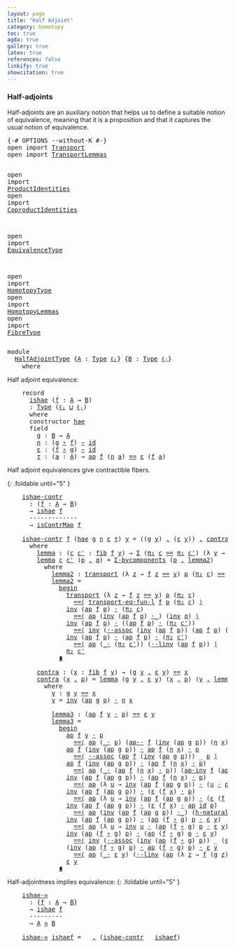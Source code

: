 ```yaml
---
layout: page
title: "Half Adjoint"
category: homotopy
toc: true
agda: true
gallery: true
latex: true
references: false
linkify: true
showcitation: true
---
```


### Half-adjoints

Half-adjoints are an auxiliary notion that helps us to define a suitable notion
of equivalence, meaning that it is a proposition and that it captures the usual
notion of equivalence.

<div class="hide" >
<pre class="Agda">
<a id="398" class="Symbol">{-#</a> <a id="402" class="Keyword">OPTIONS</a> <a id="410" class="Pragma">--without-K</a> <a id="422" class="Symbol">#-}</a>
<a id="426" class="Keyword">open</a> <a id="431" class="Keyword">import</a> <a id="438" href="Transport.html" class="Module">Transport</a>
<a id="448" class="Keyword">open</a> <a id="453" class="Keyword">import</a> <a id="460" href="TransportLemmas.html" class="Module">TransportLemmas</a>

<a id="477" class="Keyword">open</a> <a id="482" class="Keyword">import</a> <a id="489" href="ProductIdentities.html" class="Module">ProductIdentities</a>
<a id="507" class="Keyword">open</a> <a id="512" class="Keyword">import</a> <a id="519" href="CoproductIdentities.html" class="Module">CoproductIdentities</a>

<a id="540" class="Keyword">open</a> <a id="545" class="Keyword">import</a> <a id="552" href="EquivalenceType.html" class="Module">EquivalenceType</a>

<a id="569" class="Keyword">open</a> <a id="574" class="Keyword">import</a> <a id="581" href="HomotopyType.html" class="Module">HomotopyType</a>
<a id="594" class="Keyword">open</a> <a id="599" class="Keyword">import</a> <a id="606" href="HomotopyLemmas.html" class="Module">HomotopyLemmas</a>
<a id="621" class="Keyword">open</a> <a id="626" class="Keyword">import</a> <a id="633" href="FibreType.html" class="Module">FibreType</a>
</pre>
</div>

<pre class="Agda">
<a id="675" class="Keyword">module</a>
  <a id="684" href="HalfAdjointType.html" class="Module">HalfAdjointType</a> <a id="700" class="Symbol">{</a><a id="701" href="HalfAdjointType.html#701" class="Bound">A</a> <a id="703" class="Symbol">:</a> <a id="705" href="Intro.html#1803" class="Function">Type</a> <a id="710" href="Intro.html#2245" class="Generalizable">ℓᵢ</a><a id="712" class="Symbol">}</a> <a id="714" class="Symbol">{</a><a id="715" href="HalfAdjointType.html#715" class="Bound">B</a> <a id="717" class="Symbol">:</a> <a id="719" href="Intro.html#1803" class="Function">Type</a> <a id="724" href="Intro.html#2248" class="Generalizable">ℓⱼ</a><a id="726" class="Symbol">}</a>
    <a id="732" class="Keyword">where</a>
</pre>

Half adjoint equivalence:
<pre class="Agda">
    <a id="793" class="Keyword">record</a>
      <a id="ishae"></a><a id="806" href="HalfAdjointType.html#806" class="Record">ishae</a> <a id="812" class="Symbol">(</a><a id="813" href="HalfAdjointType.html#813" class="Bound">f</a> <a id="815" class="Symbol">:</a> <a id="817" href="HalfAdjointType.html#701" class="Bound">A</a> <a id="819" class="Symbol">→</a> <a id="821" href="HalfAdjointType.html#715" class="Bound">B</a><a id="822" class="Symbol">)</a>
      <a id="830" class="Symbol">:</a> <a id="832" href="Intro.html#1803" class="Function">Type</a> <a id="837" class="Symbol">(</a><a id="838" href="HalfAdjointType.html#710" class="Bound">ℓᵢ</a> <a id="841" href="Agda.Primitive.html#657" class="Primitive Operator">⊔</a> <a id="843" href="HalfAdjointType.html#724" class="Bound">ℓⱼ</a><a id="845" class="Symbol">)</a>
      <a id="853" class="Keyword">where</a>
      <a id="865" class="Keyword">constructor</a> <a id="ishae.hae"></a><a id="877" href="HalfAdjointType.html#877" class="InductiveConstructor">hae</a>
      <a id="887" class="Keyword">field</a>
        <a id="ishae.g"></a><a id="901" href="HalfAdjointType.html#901" class="Field">g</a> <a id="903" class="Symbol">:</a> <a id="905" href="HalfAdjointType.html#715" class="Bound">B</a> <a id="907" class="Symbol">→</a> <a id="909" href="HalfAdjointType.html#701" class="Bound">A</a>
        <a id="ishae.η"></a><a id="919" href="HalfAdjointType.html#919" class="Field">η</a> <a id="921" class="Symbol">:</a> <a id="923" class="Symbol">(</a><a id="924" href="HalfAdjointType.html#901" class="Field">g</a> <a id="926" href="BasicFunctions.html#1016" class="Function Operator">∘</a> <a id="928" href="HalfAdjointType.html#813" class="Bound">f</a><a id="929" class="Symbol">)</a> <a id="931" href="HomotopyType.html#989" class="Function Operator">∼</a> <a id="933" href="BasicFunctions.html#376" class="Function">id</a>
        <a id="ishae.ε"></a><a id="944" href="HalfAdjointType.html#944" class="Field">ε</a> <a id="946" class="Symbol">:</a> <a id="948" class="Symbol">(</a><a id="949" href="HalfAdjointType.html#813" class="Bound">f</a> <a id="951" href="BasicFunctions.html#1016" class="Function Operator">∘</a> <a id="953" href="HalfAdjointType.html#901" class="Field">g</a><a id="954" class="Symbol">)</a> <a id="956" href="HomotopyType.html#989" class="Function Operator">∼</a> <a id="958" href="BasicFunctions.html#376" class="Function">id</a>
        <a id="ishae.τ"></a><a id="969" href="HalfAdjointType.html#969" class="Field">τ</a> <a id="971" class="Symbol">:</a> <a id="973" class="Symbol">(</a><a id="974" href="HalfAdjointType.html#974" class="Bound">a</a> <a id="976" class="Symbol">:</a> <a id="978" href="HalfAdjointType.html#701" class="Bound">A</a><a id="979" class="Symbol">)</a> <a id="981" class="Symbol">→</a> <a id="983" href="AlgebraOnPaths.html#389" class="Function">ap</a> <a id="986" href="HalfAdjointType.html#813" class="Bound">f</a> <a id="988" class="Symbol">(</a><a id="989" href="HalfAdjointType.html#919" class="Field">η</a> <a id="991" href="HalfAdjointType.html#974" class="Bound">a</a><a id="992" class="Symbol">)</a> <a id="994" href="BasicTypes.html#4284" class="Datatype Operator">==</a> <a id="997" href="HalfAdjointType.html#944" class="Field">ε</a> <a id="999" class="Symbol">(</a><a id="1000" href="HalfAdjointType.html#813" class="Bound">f</a> <a id="1002" href="HalfAdjointType.html#974" class="Bound">a</a><a id="1003" class="Symbol">)</a>
</pre>

Half adjoint equivalences give contractible fibers.

{: .foldable until="5" }
<pre class="Agda">
    <a id="ishae-contr"></a><a id="1112" href="HalfAdjointType.html#1112" class="Function">ishae-contr</a>
      <a id="1130" class="Symbol">:</a> <a id="1132" class="Symbol">(</a><a id="1133" href="HalfAdjointType.html#1133" class="Bound">f</a> <a id="1135" class="Symbol">:</a> <a id="1137" href="HalfAdjointType.html#701" class="Bound">A</a> <a id="1139" class="Symbol">→</a> <a id="1141" href="HalfAdjointType.html#715" class="Bound">B</a><a id="1142" class="Symbol">)</a>
      <a id="1150" class="Symbol">→</a> <a id="1152" href="HalfAdjointType.html#806" class="Record">ishae</a> <a id="1158" href="HalfAdjointType.html#1133" class="Bound">f</a>
      <a id="1166" class="Comment">-------------</a>
      <a id="1186" class="Symbol">→</a> <a id="1188" href="EquivalenceType.html#568" class="Function">isContrMap</a> <a id="1199" href="HalfAdjointType.html#1133" class="Bound">f</a>

    <a id="1206" href="HalfAdjointType.html#1112" class="Function">ishae-contr</a> <a id="1218" href="HalfAdjointType.html#1218" class="Bound">f</a> <a id="1220" class="Symbol">(</a><a id="1221" href="HalfAdjointType.html#877" class="InductiveConstructor">hae</a> <a id="1225" href="HalfAdjointType.html#1225" class="Bound">g</a> <a id="1227" href="HalfAdjointType.html#1227" class="Bound">η</a> <a id="1229" href="HalfAdjointType.html#1229" class="Bound">ε</a> <a id="1231" href="HalfAdjointType.html#1231" class="Bound">τ</a><a id="1232" class="Symbol">)</a> <a id="1234" href="HalfAdjointType.html#1234" class="Bound">y</a> <a id="1236" class="Symbol">=</a> <a id="1238" class="Symbol">((</a><a id="1240" href="HalfAdjointType.html#1225" class="Bound">g</a> <a id="1242" href="HalfAdjointType.html#1234" class="Bound">y</a><a id="1243" class="Symbol">)</a> <a id="1245" href="BasicTypes.html#1572" class="InductiveConstructor Operator">,</a> <a id="1247" class="Symbol">(</a><a id="1248" href="HalfAdjointType.html#1229" class="Bound">ε</a> <a id="1250" href="HalfAdjointType.html#1234" class="Bound">y</a><a id="1251" class="Symbol">))</a> <a id="1254" href="BasicTypes.html#1572" class="InductiveConstructor Operator">,</a> <a id="1256" href="HalfAdjointType.html#2025" class="Function">contra</a>
      <a id="1269" class="Keyword">where</a>
        <a id="1283" href="HalfAdjointType.html#1283" class="Function">lemma</a> <a id="1289" class="Symbol">:</a> <a id="1291" class="Symbol">(</a><a id="1292" href="HalfAdjointType.html#1292" class="Bound">c</a> <a id="1294" href="HalfAdjointType.html#1294" class="Bound">c&#39;</a> <a id="1297" class="Symbol">:</a> <a id="1299" href="FibreType.html#537" class="Function">fib</a> <a id="1303" href="HalfAdjointType.html#1218" class="Bound">f</a> <a id="1305" href="HalfAdjointType.html#1234" class="Bound">y</a><a id="1306" class="Symbol">)</a> <a id="1308" class="Symbol">→</a> <a id="1310" href="BasicTypes.html#1680" class="Function">Σ</a> <a id="1312" class="Symbol">(</a><a id="1313" href="BasicTypes.html#1588" class="Field">π₁</a> <a id="1316" href="HalfAdjointType.html#1292" class="Bound">c</a> <a id="1318" href="BasicTypes.html#4284" class="Datatype Operator">==</a> <a id="1321" href="BasicTypes.html#1588" class="Field">π₁</a> <a id="1324" href="HalfAdjointType.html#1294" class="Bound">c&#39;</a><a id="1326" class="Symbol">)</a> <a id="1328" class="Symbol">(λ</a> <a id="1331" href="HalfAdjointType.html#1331" class="Bound">γ</a> <a id="1333" class="Symbol">→</a> <a id="1335" class="Symbol">(</a><a id="1336" href="AlgebraOnPaths.html#389" class="Function">ap</a> <a id="1339" href="HalfAdjointType.html#1218" class="Bound">f</a> <a id="1341" href="HalfAdjointType.html#1331" class="Bound">γ</a><a id="1342" class="Symbol">)</a> <a id="1344" href="BasicFunctions.html#3893" class="Function Operator">·</a> <a id="1346" href="BasicTypes.html#1599" class="Field">π₂</a> <a id="1349" href="HalfAdjointType.html#1294" class="Bound">c&#39;</a> <a id="1352" href="BasicTypes.html#4284" class="Datatype Operator">==</a> <a id="1355" href="BasicTypes.html#1599" class="Field">π₂</a> <a id="1358" href="HalfAdjointType.html#1292" class="Bound">c</a><a id="1359" class="Symbol">)</a> <a id="1361" class="Symbol">→</a> <a id="1363" href="HalfAdjointType.html#1292" class="Bound">c</a> <a id="1365" href="BasicTypes.html#4284" class="Datatype Operator">==</a> <a id="1368" href="HalfAdjointType.html#1294" class="Bound">c&#39;</a>
        <a id="1379" href="HalfAdjointType.html#1283" class="Function">lemma</a> <a id="1385" href="HalfAdjointType.html#1385" class="Bound">c</a> <a id="1387" href="HalfAdjointType.html#1387" class="Bound">c&#39;</a> <a id="1390" class="Symbol">(</a><a id="1391" href="HalfAdjointType.html#1391" class="Bound">p</a> <a id="1393" href="BasicTypes.html#1572" class="InductiveConstructor Operator">,</a> <a id="1395" href="HalfAdjointType.html#1395" class="Bound">q</a><a id="1396" class="Symbol">)</a> <a id="1398" class="Symbol">=</a> <a id="1400" href="CoproductIdentities.html#2504" class="Function">Σ-bycomponents</a> <a id="1415" class="Symbol">(</a><a id="1416" href="HalfAdjointType.html#1391" class="Bound">p</a> <a id="1418" href="BasicTypes.html#1572" class="InductiveConstructor Operator">,</a> <a id="1420" href="HalfAdjointType.html#1456" class="Function">lemma2</a><a id="1426" class="Symbol">)</a>
          <a id="1438" class="Keyword">where</a>
            <a id="1456" href="HalfAdjointType.html#1456" class="Function">lemma2</a> <a id="1463" class="Symbol">:</a> <a id="1465" href="Transport.html#462" class="Function">transport</a> <a id="1475" class="Symbol">(λ</a> <a id="1478" href="HalfAdjointType.html#1478" class="Bound">z</a> <a id="1480" class="Symbol">→</a> <a id="1482" href="HalfAdjointType.html#1218" class="Bound">f</a> <a id="1484" href="HalfAdjointType.html#1478" class="Bound">z</a> <a id="1486" href="BasicTypes.html#4284" class="Datatype Operator">==</a> <a id="1489" href="HalfAdjointType.html#1234" class="Bound">y</a><a id="1490" class="Symbol">)</a> <a id="1492" href="HalfAdjointType.html#1391" class="Bound">p</a> <a id="1494" class="Symbol">(</a><a id="1495" href="BasicTypes.html#1599" class="Field">π₂</a> <a id="1498" href="HalfAdjointType.html#1385" class="Bound">c</a><a id="1499" class="Symbol">)</a> <a id="1501" href="BasicTypes.html#4284" class="Datatype Operator">==</a> <a id="1504" href="BasicTypes.html#1599" class="Field">π₂</a> <a id="1507" href="HalfAdjointType.html#1387" class="Bound">c&#39;</a>
            <a id="1522" href="HalfAdjointType.html#1456" class="Function">lemma2</a> <a id="1529" class="Symbol">=</a>
              <a id="1545" href="BasicFunctions.html#5358" class="Function Operator">begin</a>
                <a id="1567" href="Transport.html#462" class="Function">transport</a> <a id="1577" class="Symbol">(λ</a> <a id="1580" href="HalfAdjointType.html#1580" class="Bound">z</a> <a id="1582" class="Symbol">→</a> <a id="1584" href="HalfAdjointType.html#1218" class="Bound">f</a> <a id="1586" href="HalfAdjointType.html#1580" class="Bound">z</a> <a id="1588" href="BasicTypes.html#4284" class="Datatype Operator">==</a> <a id="1591" href="HalfAdjointType.html#1234" class="Bound">y</a><a id="1592" class="Symbol">)</a> <a id="1594" href="HalfAdjointType.html#1391" class="Bound">p</a> <a id="1596" class="Symbol">(</a><a id="1597" href="BasicTypes.html#1599" class="Field">π₂</a> <a id="1600" href="HalfAdjointType.html#1385" class="Bound">c</a><a id="1601" class="Symbol">)</a>
                  <a id="1621" href="BasicFunctions.html#5058" class="Function Operator">==⟨</a> <a id="1625" href="TransportLemmas.html#2974" class="Function">transport-eq-fun-l</a> <a id="1644" href="HalfAdjointType.html#1218" class="Bound">f</a> <a id="1646" href="HalfAdjointType.html#1391" class="Bound">p</a> <a id="1648" class="Symbol">(</a><a id="1649" href="BasicTypes.html#1599" class="Field">π₂</a> <a id="1652" href="HalfAdjointType.html#1385" class="Bound">c</a><a id="1653" class="Symbol">)</a> <a id="1655" href="BasicFunctions.html#5058" class="Function Operator">⟩</a>
                <a id="1673" href="BasicFunctions.html#4150" class="Function">inv</a> <a id="1677" class="Symbol">(</a><a id="1678" href="AlgebraOnPaths.html#389" class="Function">ap</a> <a id="1681" href="HalfAdjointType.html#1218" class="Bound">f</a> <a id="1683" href="HalfAdjointType.html#1391" class="Bound">p</a><a id="1684" class="Symbol">)</a> <a id="1686" href="BasicFunctions.html#3893" class="Function Operator">·</a> <a id="1688" class="Symbol">(</a><a id="1689" href="BasicTypes.html#1599" class="Field">π₂</a> <a id="1692" href="HalfAdjointType.html#1385" class="Bound">c</a><a id="1693" class="Symbol">)</a>
                  <a id="1713" href="BasicFunctions.html#5058" class="Function Operator">==⟨</a> <a id="1717" href="AlgebraOnPaths.html#389" class="Function">ap</a> <a id="1720" class="Symbol">(</a><a id="1721" href="BasicFunctions.html#4150" class="Function">inv</a> <a id="1725" class="Symbol">(</a><a id="1726" href="AlgebraOnPaths.html#389" class="Function">ap</a> <a id="1729" href="HalfAdjointType.html#1218" class="Bound">f</a> <a id="1731" href="HalfAdjointType.html#1391" class="Bound">p</a><a id="1732" class="Symbol">)</a> <a id="1734" href="BasicFunctions.html#3893" class="Function Operator">·_</a><a id="1736" class="Symbol">)</a> <a id="1738" class="Symbol">(</a><a id="1739" href="BasicFunctions.html#4150" class="Function">inv</a> <a id="1743" href="HalfAdjointType.html#1395" class="Bound">q</a><a id="1744" class="Symbol">)</a> <a id="1746" href="BasicFunctions.html#5058" class="Function Operator">⟩</a>
                <a id="1764" href="BasicFunctions.html#4150" class="Function">inv</a> <a id="1768" class="Symbol">(</a><a id="1769" href="AlgebraOnPaths.html#389" class="Function">ap</a> <a id="1772" href="HalfAdjointType.html#1218" class="Bound">f</a> <a id="1774" href="HalfAdjointType.html#1391" class="Bound">p</a><a id="1775" class="Symbol">)</a> <a id="1777" href="BasicFunctions.html#3893" class="Function Operator">·</a> <a id="1779" class="Symbol">((</a><a id="1781" href="AlgebraOnPaths.html#389" class="Function">ap</a> <a id="1784" href="HalfAdjointType.html#1218" class="Bound">f</a> <a id="1786" href="HalfAdjointType.html#1391" class="Bound">p</a><a id="1787" class="Symbol">)</a> <a id="1789" href="BasicFunctions.html#3893" class="Function Operator">·</a> <a id="1791" class="Symbol">(</a><a id="1792" href="BasicTypes.html#1599" class="Field">π₂</a> <a id="1795" href="HalfAdjointType.html#1387" class="Bound">c&#39;</a><a id="1797" class="Symbol">))</a>
                  <a id="1818" href="BasicFunctions.html#5058" class="Function Operator">==⟨</a> <a id="1822" href="BasicFunctions.html#4150" class="Function">inv</a> <a id="1826" class="Symbol">(</a><a id="1827" href="AlgebraOnPaths.html#3552" class="Function">·-assoc</a> <a id="1835" class="Symbol">(</a><a id="1836" href="BasicFunctions.html#4150" class="Function">inv</a> <a id="1840" class="Symbol">(</a><a id="1841" href="AlgebraOnPaths.html#389" class="Function">ap</a> <a id="1844" href="HalfAdjointType.html#1218" class="Bound">f</a> <a id="1846" href="HalfAdjointType.html#1391" class="Bound">p</a><a id="1847" class="Symbol">))</a> <a id="1850" class="Symbol">(</a><a id="1851" href="AlgebraOnPaths.html#389" class="Function">ap</a> <a id="1854" href="HalfAdjointType.html#1218" class="Bound">f</a> <a id="1856" href="HalfAdjointType.html#1391" class="Bound">p</a><a id="1857" class="Symbol">)</a> <a id="1859" class="Symbol">(</a><a id="1860" href="BasicTypes.html#1599" class="Field">π₂</a> <a id="1863" href="HalfAdjointType.html#1387" class="Bound">c&#39;</a><a id="1865" class="Symbol">))</a> <a id="1868" href="BasicFunctions.html#5058" class="Function Operator">⟩</a>
                <a id="1886" href="BasicFunctions.html#4150" class="Function">inv</a> <a id="1890" class="Symbol">(</a><a id="1891" href="AlgebraOnPaths.html#389" class="Function">ap</a> <a id="1894" href="HalfAdjointType.html#1218" class="Bound">f</a> <a id="1896" href="HalfAdjointType.html#1391" class="Bound">p</a><a id="1897" class="Symbol">)</a> <a id="1899" href="BasicFunctions.html#3893" class="Function Operator">·</a> <a id="1901" class="Symbol">(</a><a id="1902" href="AlgebraOnPaths.html#389" class="Function">ap</a> <a id="1905" href="HalfAdjointType.html#1218" class="Bound">f</a> <a id="1907" href="HalfAdjointType.html#1391" class="Bound">p</a><a id="1908" class="Symbol">)</a> <a id="1910" href="BasicFunctions.html#3893" class="Function Operator">·</a> <a id="1912" class="Symbol">(</a><a id="1913" href="BasicTypes.html#1599" class="Field">π₂</a> <a id="1916" href="HalfAdjointType.html#1387" class="Bound">c&#39;</a><a id="1918" class="Symbol">)</a>
                  <a id="1938" href="BasicFunctions.html#5058" class="Function Operator">==⟨</a> <a id="1942" href="AlgebraOnPaths.html#389" class="Function">ap</a> <a id="1945" class="Symbol">(</a><a id="1946" href="BasicFunctions.html#3893" class="Function Operator">_·</a> <a id="1949" class="Symbol">(</a><a id="1950" href="BasicTypes.html#1599" class="Field">π₂</a> <a id="1953" href="HalfAdjointType.html#1387" class="Bound">c&#39;</a><a id="1955" class="Symbol">))</a> <a id="1958" class="Symbol">(</a><a id="1959" href="AlgebraOnPaths.html#3012" class="Function">·-linv</a> <a id="1966" class="Symbol">(</a><a id="1967" href="AlgebraOnPaths.html#389" class="Function">ap</a> <a id="1970" href="HalfAdjointType.html#1218" class="Bound">f</a> <a id="1972" href="HalfAdjointType.html#1391" class="Bound">p</a><a id="1973" class="Symbol">))</a> <a id="1976" href="BasicFunctions.html#5058" class="Function Operator">⟩</a>
                <a id="1994" href="BasicTypes.html#1599" class="Field">π₂</a> <a id="1997" href="HalfAdjointType.html#1387" class="Bound">c&#39;</a>
              <a id="2014" href="BasicFunctions.html#5241" class="Function Operator">∎</a>

        <a id="2025" href="HalfAdjointType.html#2025" class="Function">contra</a> <a id="2032" class="Symbol">:</a> <a id="2034" class="Symbol">(</a><a id="2035" href="HalfAdjointType.html#2035" class="Bound">x</a> <a id="2037" class="Symbol">:</a> <a id="2039" href="FibreType.html#537" class="Function">fib</a> <a id="2043" href="HalfAdjointType.html#1218" class="Bound">f</a> <a id="2045" href="HalfAdjointType.html#1234" class="Bound">y</a><a id="2046" class="Symbol">)</a> <a id="2048" class="Symbol">→</a> <a id="2050" class="Symbol">(</a><a id="2051" href="HalfAdjointType.html#1225" class="Bound">g</a> <a id="2053" href="HalfAdjointType.html#1234" class="Bound">y</a> <a id="2055" href="BasicTypes.html#1572" class="InductiveConstructor Operator">,</a> <a id="2057" href="HalfAdjointType.html#1229" class="Bound">ε</a> <a id="2059" href="HalfAdjointType.html#1234" class="Bound">y</a><a id="2060" class="Symbol">)</a> <a id="2062" href="BasicTypes.html#4284" class="Datatype Operator">==</a> <a id="2065" href="HalfAdjointType.html#2035" class="Bound">x</a>
        <a id="2075" href="HalfAdjointType.html#2025" class="Function">contra</a> <a id="2082" class="Symbol">(</a><a id="2083" href="HalfAdjointType.html#2083" class="Bound">x</a> <a id="2085" href="BasicTypes.html#1572" class="InductiveConstructor Operator">,</a> <a id="2087" href="HalfAdjointType.html#2087" class="Bound">p</a><a id="2088" class="Symbol">)</a> <a id="2090" class="Symbol">=</a> <a id="2092" href="HalfAdjointType.html#1283" class="Function">lemma</a> <a id="2098" class="Symbol">(</a><a id="2099" href="HalfAdjointType.html#1225" class="Bound">g</a> <a id="2101" href="HalfAdjointType.html#1234" class="Bound">y</a> <a id="2103" href="BasicTypes.html#1572" class="InductiveConstructor Operator">,</a> <a id="2105" href="HalfAdjointType.html#1229" class="Bound">ε</a> <a id="2107" href="HalfAdjointType.html#1234" class="Bound">y</a><a id="2108" class="Symbol">)</a> <a id="2110" class="Symbol">(</a><a id="2111" href="HalfAdjointType.html#2083" class="Bound">x</a> <a id="2113" href="BasicTypes.html#1572" class="InductiveConstructor Operator">,</a> <a id="2115" href="HalfAdjointType.html#2087" class="Bound">p</a><a id="2116" class="Symbol">)</a> <a id="2118" class="Symbol">(</a><a id="2119" href="HalfAdjointType.html#2159" class="Function">γ</a> <a id="2121" href="BasicTypes.html#1572" class="InductiveConstructor Operator">,</a> <a id="2123" href="HalfAdjointType.html#2220" class="Function">lemma3</a><a id="2129" class="Symbol">)</a>
          <a id="2141" class="Keyword">where</a>
            <a id="2159" href="HalfAdjointType.html#2159" class="Function">γ</a> <a id="2161" class="Symbol">:</a> <a id="2163" href="HalfAdjointType.html#1225" class="Bound">g</a> <a id="2165" href="HalfAdjointType.html#1234" class="Bound">y</a> <a id="2167" href="BasicTypes.html#4284" class="Datatype Operator">==</a> <a id="2170" href="HalfAdjointType.html#2083" class="Bound">x</a>
            <a id="2184" href="HalfAdjointType.html#2159" class="Function">γ</a> <a id="2186" class="Symbol">=</a> <a id="2188" href="BasicFunctions.html#4150" class="Function">inv</a> <a id="2192" class="Symbol">(</a><a id="2193" href="AlgebraOnPaths.html#389" class="Function">ap</a> <a id="2196" href="HalfAdjointType.html#1225" class="Bound">g</a> <a id="2198" href="HalfAdjointType.html#2087" class="Bound">p</a><a id="2199" class="Symbol">)</a> <a id="2201" href="BasicFunctions.html#3893" class="Function Operator">·</a> <a id="2203" href="HalfAdjointType.html#1227" class="Bound">η</a> <a id="2205" href="HalfAdjointType.html#2083" class="Bound">x</a>

            <a id="2220" href="HalfAdjointType.html#2220" class="Function">lemma3</a> <a id="2227" class="Symbol">:</a> <a id="2229" class="Symbol">(</a><a id="2230" href="AlgebraOnPaths.html#389" class="Function">ap</a> <a id="2233" href="HalfAdjointType.html#1218" class="Bound">f</a> <a id="2235" href="HalfAdjointType.html#2159" class="Function">γ</a> <a id="2237" href="BasicFunctions.html#3893" class="Function Operator">·</a> <a id="2239" href="HalfAdjointType.html#2087" class="Bound">p</a><a id="2240" class="Symbol">)</a> <a id="2242" href="BasicTypes.html#4284" class="Datatype Operator">==</a> <a id="2245" href="HalfAdjointType.html#1229" class="Bound">ε</a> <a id="2247" href="HalfAdjointType.html#1234" class="Bound">y</a>
            <a id="2261" href="HalfAdjointType.html#2220" class="Function">lemma3</a> <a id="2268" class="Symbol">=</a>
              <a id="2284" href="BasicFunctions.html#5358" class="Function Operator">begin</a>
                <a id="2306" href="AlgebraOnPaths.html#389" class="Function">ap</a> <a id="2309" href="HalfAdjointType.html#1218" class="Bound">f</a> <a id="2311" href="HalfAdjointType.html#2159" class="Function">γ</a> <a id="2313" href="BasicFunctions.html#3893" class="Function Operator">·</a> <a id="2315" href="HalfAdjointType.html#2087" class="Bound">p</a>
                  <a id="2335" href="BasicFunctions.html#5058" class="Function Operator">==⟨</a> <a id="2339" href="AlgebraOnPaths.html#389" class="Function">ap</a> <a id="2342" class="Symbol">(</a><a id="2343" href="BasicFunctions.html#3893" class="Function Operator">_·</a> <a id="2346" href="HalfAdjointType.html#2087" class="Bound">p</a><a id="2347" class="Symbol">)</a> <a id="2349" class="Symbol">(</a><a id="2350" href="AlgebraOnPaths.html#1460" class="Function">ap-·</a> <a id="2355" href="HalfAdjointType.html#1218" class="Bound">f</a> <a id="2357" class="Symbol">(</a><a id="2358" href="BasicFunctions.html#4150" class="Function">inv</a> <a id="2362" class="Symbol">(</a><a id="2363" href="AlgebraOnPaths.html#389" class="Function">ap</a> <a id="2366" href="HalfAdjointType.html#1225" class="Bound">g</a> <a id="2368" href="HalfAdjointType.html#2087" class="Bound">p</a><a id="2369" class="Symbol">))</a> <a id="2372" class="Symbol">(</a><a id="2373" href="HalfAdjointType.html#1227" class="Bound">η</a> <a id="2375" href="HalfAdjointType.html#2083" class="Bound">x</a><a id="2376" class="Symbol">))</a> <a id="2379" href="BasicFunctions.html#5058" class="Function Operator">⟩</a>
                <a id="2397" href="AlgebraOnPaths.html#389" class="Function">ap</a> <a id="2400" href="HalfAdjointType.html#1218" class="Bound">f</a> <a id="2402" class="Symbol">(</a><a id="2403" href="BasicFunctions.html#4150" class="Function">inv</a> <a id="2407" class="Symbol">(</a><a id="2408" href="AlgebraOnPaths.html#389" class="Function">ap</a> <a id="2411" href="HalfAdjointType.html#1225" class="Bound">g</a> <a id="2413" href="HalfAdjointType.html#2087" class="Bound">p</a><a id="2414" class="Symbol">))</a> <a id="2417" href="BasicFunctions.html#3893" class="Function Operator">·</a> <a id="2419" href="AlgebraOnPaths.html#389" class="Function">ap</a> <a id="2422" href="HalfAdjointType.html#1218" class="Bound">f</a> <a id="2424" class="Symbol">(</a><a id="2425" href="HalfAdjointType.html#1227" class="Bound">η</a> <a id="2427" href="HalfAdjointType.html#2083" class="Bound">x</a><a id="2428" class="Symbol">)</a> <a id="2430" href="BasicFunctions.html#3893" class="Function Operator">·</a> <a id="2432" href="HalfAdjointType.html#2087" class="Bound">p</a>
                  <a id="2452" href="BasicFunctions.html#5058" class="Function Operator">==⟨</a> <a id="2456" href="AlgebraOnPaths.html#3552" class="Function">·-assoc</a> <a id="2464" class="Symbol">(</a><a id="2465" href="AlgebraOnPaths.html#389" class="Function">ap</a> <a id="2468" href="HalfAdjointType.html#1218" class="Bound">f</a> <a id="2470" class="Symbol">(</a><a id="2471" href="BasicFunctions.html#4150" class="Function">inv</a> <a id="2475" class="Symbol">(</a><a id="2476" href="AlgebraOnPaths.html#389" class="Function">ap</a> <a id="2479" href="HalfAdjointType.html#1225" class="Bound">g</a> <a id="2481" href="HalfAdjointType.html#2087" class="Bound">p</a><a id="2482" class="Symbol">)))</a> <a id="2486" class="Symbol">_</a> <a id="2488" href="HalfAdjointType.html#2087" class="Bound">p</a> <a id="2490" href="BasicFunctions.html#5058" class="Function Operator">⟩</a>
                <a id="2508" href="AlgebraOnPaths.html#389" class="Function">ap</a> <a id="2511" href="HalfAdjointType.html#1218" class="Bound">f</a> <a id="2513" class="Symbol">(</a><a id="2514" href="BasicFunctions.html#4150" class="Function">inv</a> <a id="2518" class="Symbol">(</a><a id="2519" href="AlgebraOnPaths.html#389" class="Function">ap</a> <a id="2522" href="HalfAdjointType.html#1225" class="Bound">g</a> <a id="2524" href="HalfAdjointType.html#2087" class="Bound">p</a><a id="2525" class="Symbol">))</a> <a id="2528" href="BasicFunctions.html#3893" class="Function Operator">·</a> <a id="2530" class="Symbol">(</a><a id="2531" href="AlgebraOnPaths.html#389" class="Function">ap</a> <a id="2534" href="HalfAdjointType.html#1218" class="Bound">f</a> <a id="2536" class="Symbol">(</a><a id="2537" href="HalfAdjointType.html#1227" class="Bound">η</a> <a id="2539" href="HalfAdjointType.html#2083" class="Bound">x</a><a id="2540" class="Symbol">)</a> <a id="2542" href="BasicFunctions.html#3893" class="Function Operator">·</a> <a id="2544" href="HalfAdjointType.html#2087" class="Bound">p</a><a id="2545" class="Symbol">)</a>
                  <a id="2565" href="BasicFunctions.html#5058" class="Function Operator">==⟨</a> <a id="2569" href="AlgebraOnPaths.html#389" class="Function">ap</a> <a id="2572" class="Symbol">(</a><a id="2573" href="BasicFunctions.html#3893" class="Function Operator">_·</a> <a id="2576" class="Symbol">(</a><a id="2577" href="AlgebraOnPaths.html#389" class="Function">ap</a> <a id="2580" href="HalfAdjointType.html#1218" class="Bound">f</a> <a id="2582" class="Symbol">(</a><a id="2583" href="HalfAdjointType.html#1227" class="Bound">η</a> <a id="2585" href="HalfAdjointType.html#2083" class="Bound">x</a><a id="2586" class="Symbol">)</a> <a id="2588" href="BasicFunctions.html#3893" class="Function Operator">·</a> <a id="2590" href="HalfAdjointType.html#2087" class="Bound">p</a><a id="2591" class="Symbol">))</a> <a id="2594" class="Symbol">(</a><a id="2595" href="AlgebraOnPaths.html#1719" class="Function">ap-inv</a> <a id="2602" href="HalfAdjointType.html#1218" class="Bound">f</a> <a id="2604" class="Symbol">(</a><a id="2605" href="AlgebraOnPaths.html#389" class="Function">ap</a> <a id="2608" href="HalfAdjointType.html#1225" class="Bound">g</a> <a id="2610" href="HalfAdjointType.html#2087" class="Bound">p</a><a id="2611" class="Symbol">))</a> <a id="2614" href="BasicFunctions.html#5058" class="Function Operator">⟩</a>
                <a id="2632" href="BasicFunctions.html#4150" class="Function">inv</a> <a id="2636" class="Symbol">(</a><a id="2637" href="AlgebraOnPaths.html#389" class="Function">ap</a> <a id="2640" href="HalfAdjointType.html#1218" class="Bound">f</a> <a id="2642" class="Symbol">(</a><a id="2643" href="AlgebraOnPaths.html#389" class="Function">ap</a> <a id="2646" href="HalfAdjointType.html#1225" class="Bound">g</a> <a id="2648" href="HalfAdjointType.html#2087" class="Bound">p</a><a id="2649" class="Symbol">))</a> <a id="2652" href="BasicFunctions.html#3893" class="Function Operator">·</a> <a id="2654" class="Symbol">(</a><a id="2655" href="AlgebraOnPaths.html#389" class="Function">ap</a> <a id="2658" href="HalfAdjointType.html#1218" class="Bound">f</a> <a id="2660" class="Symbol">(</a><a id="2661" href="HalfAdjointType.html#1227" class="Bound">η</a> <a id="2663" href="HalfAdjointType.html#2083" class="Bound">x</a><a id="2664" class="Symbol">)</a> <a id="2666" href="BasicFunctions.html#3893" class="Function Operator">·</a> <a id="2668" href="HalfAdjointType.html#2087" class="Bound">p</a><a id="2669" class="Symbol">)</a>
                  <a id="2689" href="BasicFunctions.html#5058" class="Function Operator">==⟨</a> <a id="2693" href="AlgebraOnPaths.html#389" class="Function">ap</a> <a id="2696" class="Symbol">(λ</a> <a id="2699" href="HalfAdjointType.html#2699" class="Bound">u</a> <a id="2701" class="Symbol">→</a> <a id="2703" href="BasicFunctions.html#4150" class="Function">inv</a> <a id="2707" class="Symbol">(</a><a id="2708" href="AlgebraOnPaths.html#389" class="Function">ap</a> <a id="2711" href="HalfAdjointType.html#1218" class="Bound">f</a> <a id="2713" class="Symbol">(</a><a id="2714" href="AlgebraOnPaths.html#389" class="Function">ap</a> <a id="2717" href="HalfAdjointType.html#1225" class="Bound">g</a> <a id="2719" href="HalfAdjointType.html#2087" class="Bound">p</a><a id="2720" class="Symbol">))</a> <a id="2723" href="BasicFunctions.html#3893" class="Function Operator">·</a> <a id="2725" class="Symbol">(</a><a id="2726" href="HalfAdjointType.html#2699" class="Bound">u</a> <a id="2728" href="BasicFunctions.html#3893" class="Function Operator">·</a> <a id="2730" href="HalfAdjointType.html#2087" class="Bound">p</a><a id="2731" class="Symbol">))</a> <a id="2734" class="Symbol">(</a><a id="2735" href="HalfAdjointType.html#1231" class="Bound">τ</a> <a id="2737" href="HalfAdjointType.html#2083" class="Bound">x</a><a id="2738" class="Symbol">)</a> <a id="2740" href="BasicFunctions.html#5058" class="Function Operator">⟩</a>
                <a id="2758" href="BasicFunctions.html#4150" class="Function">inv</a> <a id="2762" class="Symbol">(</a><a id="2763" href="AlgebraOnPaths.html#389" class="Function">ap</a> <a id="2766" href="HalfAdjointType.html#1218" class="Bound">f</a> <a id="2768" class="Symbol">(</a><a id="2769" href="AlgebraOnPaths.html#389" class="Function">ap</a> <a id="2772" href="HalfAdjointType.html#1225" class="Bound">g</a> <a id="2774" href="HalfAdjointType.html#2087" class="Bound">p</a><a id="2775" class="Symbol">))</a> <a id="2778" href="BasicFunctions.html#3893" class="Function Operator">·</a> <a id="2780" class="Symbol">(</a><a id="2781" href="HalfAdjointType.html#1229" class="Bound">ε</a> <a id="2783" class="Symbol">(</a><a id="2784" href="HalfAdjointType.html#1218" class="Bound">f</a> <a id="2786" href="HalfAdjointType.html#2083" class="Bound">x</a><a id="2787" class="Symbol">)</a> <a id="2789" href="BasicFunctions.html#3893" class="Function Operator">·</a> <a id="2791" href="HalfAdjointType.html#2087" class="Bound">p</a><a id="2792" class="Symbol">)</a>
                  <a id="2812" href="BasicFunctions.html#5058" class="Function Operator">==⟨</a> <a id="2816" href="AlgebraOnPaths.html#389" class="Function">ap</a> <a id="2819" class="Symbol">(λ</a> <a id="2822" href="HalfAdjointType.html#2822" class="Bound">u</a> <a id="2824" class="Symbol">→</a> <a id="2826" href="BasicFunctions.html#4150" class="Function">inv</a> <a id="2830" class="Symbol">(</a><a id="2831" href="AlgebraOnPaths.html#389" class="Function">ap</a> <a id="2834" href="HalfAdjointType.html#1218" class="Bound">f</a> <a id="2836" class="Symbol">(</a><a id="2837" href="AlgebraOnPaths.html#389" class="Function">ap</a> <a id="2840" href="HalfAdjointType.html#1225" class="Bound">g</a> <a id="2842" href="HalfAdjointType.html#2087" class="Bound">p</a><a id="2843" class="Symbol">))</a> <a id="2846" href="BasicFunctions.html#3893" class="Function Operator">·</a> <a id="2848" class="Symbol">(</a><a id="2849" href="HalfAdjointType.html#1229" class="Bound">ε</a> <a id="2851" class="Symbol">(</a><a id="2852" href="HalfAdjointType.html#1218" class="Bound">f</a> <a id="2854" href="HalfAdjointType.html#2083" class="Bound">x</a><a id="2855" class="Symbol">)</a> <a id="2857" href="BasicFunctions.html#3893" class="Function Operator">·</a> <a id="2859" href="HalfAdjointType.html#2822" class="Bound">u</a><a id="2860" class="Symbol">))</a> <a id="2863" class="Symbol">(</a><a id="2864" href="BasicFunctions.html#4150" class="Function">inv</a> <a id="2868" class="Symbol">(</a><a id="2869" href="AlgebraOnPaths.html#2238" class="Function">ap-id</a> <a id="2875" href="HalfAdjointType.html#2087" class="Bound">p</a><a id="2876" class="Symbol">))</a> <a id="2879" href="BasicFunctions.html#5058" class="Function Operator">⟩</a>
                <a id="2897" href="BasicFunctions.html#4150" class="Function">inv</a> <a id="2901" class="Symbol">(</a><a id="2902" href="AlgebraOnPaths.html#389" class="Function">ap</a> <a id="2905" href="HalfAdjointType.html#1218" class="Bound">f</a> <a id="2907" class="Symbol">(</a><a id="2908" href="AlgebraOnPaths.html#389" class="Function">ap</a> <a id="2911" href="HalfAdjointType.html#1225" class="Bound">g</a> <a id="2913" href="HalfAdjointType.html#2087" class="Bound">p</a><a id="2914" class="Symbol">))</a> <a id="2917" href="BasicFunctions.html#3893" class="Function Operator">·</a> <a id="2919" class="Symbol">(</a><a id="2920" href="HalfAdjointType.html#1229" class="Bound">ε</a> <a id="2922" class="Symbol">(</a><a id="2923" href="HalfAdjointType.html#1218" class="Bound">f</a> <a id="2925" href="HalfAdjointType.html#2083" class="Bound">x</a><a id="2926" class="Symbol">)</a> <a id="2928" href="BasicFunctions.html#3893" class="Function Operator">·</a> <a id="2930" href="AlgebraOnPaths.html#389" class="Function">ap</a> <a id="2933" href="BasicFunctions.html#376" class="Function">id</a> <a id="2936" href="HalfAdjointType.html#2087" class="Bound">p</a><a id="2937" class="Symbol">)</a>
                  <a id="2957" href="BasicFunctions.html#5058" class="Function Operator">==⟨</a> <a id="2961" href="AlgebraOnPaths.html#389" class="Function">ap</a> <a id="2964" class="Symbol">(</a><a id="2965" href="BasicFunctions.html#4150" class="Function">inv</a> <a id="2969" class="Symbol">(</a><a id="2970" href="AlgebraOnPaths.html#389" class="Function">ap</a> <a id="2973" href="HalfAdjointType.html#1218" class="Bound">f</a> <a id="2975" class="Symbol">(</a><a id="2976" href="AlgebraOnPaths.html#389" class="Function">ap</a> <a id="2979" href="HalfAdjointType.html#1225" class="Bound">g</a> <a id="2981" href="HalfAdjointType.html#2087" class="Bound">p</a><a id="2982" class="Symbol">))</a> <a id="2985" href="BasicFunctions.html#3893" class="Function Operator">·_</a><a id="2987" class="Symbol">)</a> <a id="2989" class="Symbol">(</a><a id="2990" href="HomotopyLemmas.html#1311" class="Function">h-naturality</a> <a id="3003" href="HalfAdjointType.html#1229" class="Bound">ε</a> <a id="3005" href="HalfAdjointType.html#2087" class="Bound">p</a><a id="3006" class="Symbol">)</a> <a id="3008" href="BasicFunctions.html#5058" class="Function Operator">⟩</a>
                <a id="3026" href="BasicFunctions.html#4150" class="Function">inv</a> <a id="3030" class="Symbol">(</a><a id="3031" href="AlgebraOnPaths.html#389" class="Function">ap</a> <a id="3034" href="HalfAdjointType.html#1218" class="Bound">f</a> <a id="3036" class="Symbol">(</a><a id="3037" href="AlgebraOnPaths.html#389" class="Function">ap</a> <a id="3040" href="HalfAdjointType.html#1225" class="Bound">g</a> <a id="3042" href="HalfAdjointType.html#2087" class="Bound">p</a><a id="3043" class="Symbol">))</a> <a id="3046" href="BasicFunctions.html#3893" class="Function Operator">·</a> <a id="3048" class="Symbol">(</a><a id="3049" href="AlgebraOnPaths.html#389" class="Function">ap</a> <a id="3052" class="Symbol">(</a><a id="3053" href="HalfAdjointType.html#1218" class="Bound">f</a> <a id="3055" href="BasicFunctions.html#1016" class="Function Operator">∘</a> <a id="3057" href="HalfAdjointType.html#1225" class="Bound">g</a><a id="3058" class="Symbol">)</a> <a id="3060" href="HalfAdjointType.html#2087" class="Bound">p</a> <a id="3062" href="BasicFunctions.html#3893" class="Function Operator">·</a> <a id="3064" href="HalfAdjointType.html#1229" class="Bound">ε</a> <a id="3066" href="HalfAdjointType.html#1234" class="Bound">y</a><a id="3067" class="Symbol">)</a>
                  <a id="3087" href="BasicFunctions.html#5058" class="Function Operator">==⟨</a> <a id="3091" href="AlgebraOnPaths.html#389" class="Function">ap</a> <a id="3094" class="Symbol">(λ</a> <a id="3097" href="HalfAdjointType.html#3097" class="Bound">u</a> <a id="3099" class="Symbol">→</a> <a id="3101" href="BasicFunctions.html#4150" class="Function">inv</a> <a id="3105" href="HalfAdjointType.html#3097" class="Bound">u</a> <a id="3107" href="BasicFunctions.html#3893" class="Function Operator">·</a> <a id="3109" class="Symbol">(</a><a id="3110" href="AlgebraOnPaths.html#389" class="Function">ap</a> <a id="3113" class="Symbol">(</a><a id="3114" href="HalfAdjointType.html#1218" class="Bound">f</a> <a id="3116" href="BasicFunctions.html#1016" class="Function Operator">∘</a> <a id="3118" href="HalfAdjointType.html#1225" class="Bound">g</a><a id="3119" class="Symbol">)</a> <a id="3121" href="HalfAdjointType.html#2087" class="Bound">p</a> <a id="3123" href="BasicFunctions.html#3893" class="Function Operator">·</a> <a id="3125" href="HalfAdjointType.html#1229" class="Bound">ε</a> <a id="3127" href="HalfAdjointType.html#1234" class="Bound">y</a><a id="3128" class="Symbol">))</a> <a id="3131" class="Symbol">(</a><a id="3132" href="AlgebraOnPaths.html#1982" class="Function">ap-comp</a> <a id="3140" href="HalfAdjointType.html#1225" class="Bound">g</a> <a id="3142" href="HalfAdjointType.html#1218" class="Bound">f</a> <a id="3144" href="HalfAdjointType.html#2087" class="Bound">p</a><a id="3145" class="Symbol">)</a> <a id="3147" href="BasicFunctions.html#5058" class="Function Operator">⟩</a>
                <a id="3165" href="BasicFunctions.html#4150" class="Function">inv</a> <a id="3169" class="Symbol">(</a><a id="3170" href="AlgebraOnPaths.html#389" class="Function">ap</a> <a id="3173" class="Symbol">(</a><a id="3174" href="HalfAdjointType.html#1218" class="Bound">f</a> <a id="3176" href="BasicFunctions.html#1016" class="Function Operator">∘</a> <a id="3178" href="HalfAdjointType.html#1225" class="Bound">g</a><a id="3179" class="Symbol">)</a> <a id="3181" href="HalfAdjointType.html#2087" class="Bound">p</a><a id="3182" class="Symbol">)</a> <a id="3184" href="BasicFunctions.html#3893" class="Function Operator">·</a> <a id="3186" class="Symbol">(</a><a id="3187" href="AlgebraOnPaths.html#389" class="Function">ap</a> <a id="3190" class="Symbol">(</a><a id="3191" href="HalfAdjointType.html#1218" class="Bound">f</a> <a id="3193" href="BasicFunctions.html#1016" class="Function Operator">∘</a> <a id="3195" href="HalfAdjointType.html#1225" class="Bound">g</a><a id="3196" class="Symbol">)</a> <a id="3198" href="HalfAdjointType.html#2087" class="Bound">p</a> <a id="3200" href="BasicFunctions.html#3893" class="Function Operator">·</a> <a id="3202" href="HalfAdjointType.html#1229" class="Bound">ε</a> <a id="3204" href="HalfAdjointType.html#1234" class="Bound">y</a><a id="3205" class="Symbol">)</a>
                  <a id="3225" href="BasicFunctions.html#5058" class="Function Operator">==⟨</a> <a id="3229" href="BasicFunctions.html#4150" class="Function">inv</a> <a id="3233" class="Symbol">(</a><a id="3234" href="AlgebraOnPaths.html#3552" class="Function">·-assoc</a> <a id="3242" class="Symbol">(</a><a id="3243" href="BasicFunctions.html#4150" class="Function">inv</a> <a id="3247" class="Symbol">(</a><a id="3248" href="AlgebraOnPaths.html#389" class="Function">ap</a> <a id="3251" class="Symbol">(</a><a id="3252" href="HalfAdjointType.html#1218" class="Bound">f</a> <a id="3254" href="BasicFunctions.html#1016" class="Function Operator">∘</a> <a id="3256" href="HalfAdjointType.html#1225" class="Bound">g</a><a id="3257" class="Symbol">)</a> <a id="3259" href="HalfAdjointType.html#2087" class="Bound">p</a><a id="3260" class="Symbol">))</a> <a id="3263" class="Symbol">_</a> <a id="3265" class="Symbol">(</a><a id="3266" href="HalfAdjointType.html#1229" class="Bound">ε</a> <a id="3268" href="HalfAdjointType.html#1234" class="Bound">y</a><a id="3269" class="Symbol">))</a> <a id="3272" href="BasicFunctions.html#5058" class="Function Operator">⟩</a>
                <a id="3290" class="Symbol">(</a><a id="3291" href="BasicFunctions.html#4150" class="Function">inv</a> <a id="3295" class="Symbol">(</a><a id="3296" href="AlgebraOnPaths.html#389" class="Function">ap</a> <a id="3299" class="Symbol">(</a><a id="3300" href="HalfAdjointType.html#1218" class="Bound">f</a> <a id="3302" href="BasicFunctions.html#1016" class="Function Operator">∘</a> <a id="3304" href="HalfAdjointType.html#1225" class="Bound">g</a><a id="3305" class="Symbol">)</a> <a id="3307" href="HalfAdjointType.html#2087" class="Bound">p</a><a id="3308" class="Symbol">)</a> <a id="3310" href="BasicFunctions.html#3893" class="Function Operator">·</a> <a id="3312" href="AlgebraOnPaths.html#389" class="Function">ap</a> <a id="3315" class="Symbol">(</a><a id="3316" href="HalfAdjointType.html#1218" class="Bound">f</a> <a id="3318" href="BasicFunctions.html#1016" class="Function Operator">∘</a> <a id="3320" href="HalfAdjointType.html#1225" class="Bound">g</a><a id="3321" class="Symbol">)</a> <a id="3323" href="HalfAdjointType.html#2087" class="Bound">p</a><a id="3324" class="Symbol">)</a> <a id="3326" href="BasicFunctions.html#3893" class="Function Operator">·</a> <a id="3328" href="HalfAdjointType.html#1229" class="Bound">ε</a> <a id="3330" href="HalfAdjointType.html#1234" class="Bound">y</a>
                  <a id="3350" href="BasicFunctions.html#5058" class="Function Operator">==⟨</a> <a id="3354" href="AlgebraOnPaths.html#389" class="Function">ap</a> <a id="3357" class="Symbol">(</a><a id="3358" href="BasicFunctions.html#3893" class="Function Operator">_·</a> <a id="3361" href="HalfAdjointType.html#1229" class="Bound">ε</a> <a id="3363" href="HalfAdjointType.html#1234" class="Bound">y</a><a id="3364" class="Symbol">)</a> <a id="3366" class="Symbol">(</a><a id="3367" href="AlgebraOnPaths.html#3012" class="Function">·-linv</a> <a id="3374" class="Symbol">(</a><a id="3375" href="AlgebraOnPaths.html#389" class="Function">ap</a> <a id="3378" class="Symbol">(λ</a> <a id="3381" href="HalfAdjointType.html#3381" class="Bound">z</a> <a id="3383" class="Symbol">→</a> <a id="3385" href="HalfAdjointType.html#1218" class="Bound">f</a> <a id="3387" class="Symbol">(</a><a id="3388" href="HalfAdjointType.html#1225" class="Bound">g</a> <a id="3390" href="HalfAdjointType.html#3381" class="Bound">z</a><a id="3391" class="Symbol">))</a> <a id="3394" href="HalfAdjointType.html#2087" class="Bound">p</a><a id="3395" class="Symbol">))</a> <a id="3398" href="BasicFunctions.html#5058" class="Function Operator">⟩</a>
                <a id="3416" href="HalfAdjointType.html#1229" class="Bound">ε</a> <a id="3418" href="HalfAdjointType.html#1234" class="Bound">y</a>
              <a id="3434" href="BasicFunctions.html#5241" class="Function Operator">∎</a>
</pre>

Half-adjointness implies equivalence:
{: .foldable until="5" }
<pre class="Agda">
    <a id="ishae-≃"></a><a id="3528" href="HalfAdjointType.html#3528" class="Function">ishae-≃</a>
      <a id="3542" class="Symbol">:</a> <a id="3544" class="Symbol">{</a><a id="3545" href="HalfAdjointType.html#3545" class="Bound">f</a> <a id="3547" class="Symbol">:</a> <a id="3549" href="HalfAdjointType.html#701" class="Bound">A</a> <a id="3551" class="Symbol">→</a> <a id="3553" href="HalfAdjointType.html#715" class="Bound">B</a><a id="3554" class="Symbol">}</a>
      <a id="3562" class="Symbol">→</a> <a id="3564" href="HalfAdjointType.html#806" class="Record">ishae</a> <a id="3570" href="HalfAdjointType.html#3545" class="Bound">f</a>
      <a id="3578" class="Comment">---------</a>
      <a id="3594" class="Symbol">→</a> <a id="3596" href="HalfAdjointType.html#701" class="Bound">A</a> <a id="3598" href="EquivalenceType.html#977" class="Function Operator">≃</a> <a id="3600" href="HalfAdjointType.html#715" class="Bound">B</a>

    <a id="3607" href="HalfAdjointType.html#3528" class="Function">ishae-≃</a> <a id="3615" href="HalfAdjointType.html#3615" class="Bound">ishaef</a> <a id="3622" class="Symbol">=</a> <a id="3624" class="Symbol">_</a> <a id="3626" href="BasicTypes.html#1572" class="InductiveConstructor Operator">,</a> <a id="3628" class="Symbol">(</a><a id="3629" href="HalfAdjointType.html#1112" class="Function">ishae-contr</a> <a id="3641" class="Symbol">_</a> <a id="3643" href="HalfAdjointType.html#3615" class="Bound">ishaef</a><a id="3649" class="Symbol">)</a>
</pre>
